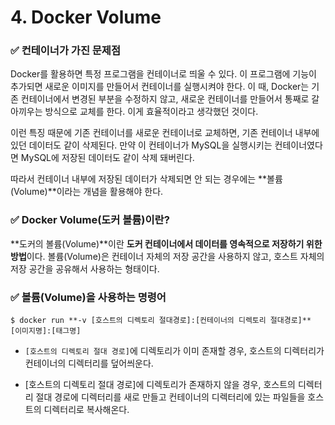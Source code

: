 # 4. Docker Volume
### ✅ 컨테이너가 가진 문제점

Docker를 활용하면 특정 프로그램을 컨테이너로 띄울 수 있다. 이 프로그램에 기능이 추가되면 새로운 이미지를 만들어서 컨테이너를 실행시켜야 한다. 이 때, Docker는 기존 컨테이너에서 변경된 부분을 수정하지 않고, 새로운 컨테이너를 만들어서 통째로 갈아끼우는 방식으로 교체를 한다. 이게 효율적이라고 생각했던 것이다.

이런 특징 때문에 기존 컨테이너를 새로운 컨테이너로 교체하면, 기존 컨테이너 내부에 있던 데이터도 같이 삭제된다. 만약 이 컨테이너가 MySQL을 실행시키는 컨테이너였다면 MySQL에 저장된 데이터도 같이 삭제 돼버린다.

따라서 컨테이너 내부에 저장된 데이터가 삭제되면 안 되는 경우에는 **볼륨(Volume)**이라는 개념을 활용해야 한다.

### ✅ Docker Volume(도커 볼륨)이란?

**도커의 볼륨(Volume)**이란 **도커 컨테이너에서 데이터를 영속적으로 저장하기 위한 방법**이다. 볼륨(Volume)은 컨테이너 자체의 저장 공간을 사용하지 않고, 호스트 자체의 저장 공간을 공유해서 사용하는 형태이다.


### ✅ 볼륨(Volume)을 사용하는 명령어

```
$ docker run **-v [호스트의 디렉토리 절대경로]:[컨테이너의 디렉토리 절대경로]** [이미지명]:[태그명]
```

- `[호스트의 디렉토리 절대 경로]`에 디렉토리가 이미 존재할 경우, 호스트의 디렉터리가 컨테이너의 디렉터리를 덮어씌운다.

- [호스트의 디렉토리 절대 경로]에 디렉토리가 존재하지 않을 경우, 호스트의 디렉터리 절대 경로에 디렉터리를 새로 만들고 컨테이너의 디렉터리에 있는 파일들을 호스트의 디렉터리로 복사해온다.